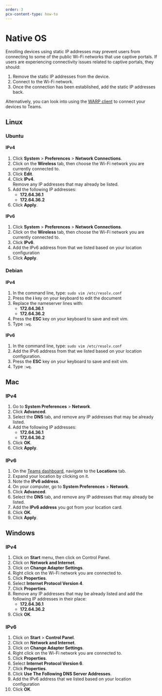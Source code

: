 ```yaml
---
order: 3
pcx-content-type: how-to
---
```


# Native OS

<Aside type="Warning" header="Warning">

Enrolling devices using static IP addresses may prevent users from connecting to some of the public Wi-Fi networks that use captive portals. If users are experiencing connectivity issues related to captive portals, they should:

1. Remove the static IP addresses from the device.
1. Connect to the Wi-Fi network.
1. Once the connection has been established, add the static IP addresses back.

Alternatively, you can look into using the [WARP client](/connections/connect-devices) to connect your devices to Teams.

</Aside>

## Linux

### Ubuntu

#### IPv4

1. Click **System** > **Preferences** > **Network Connections**.
2. Click on the **Wireless** tab, then choose the Wi-Fi network you are currently connected to.
3. Click **Edit**.
4. Click **IPv4**.  
   Remove any IP addresses that may already be listed.
5. Add the following IP addresses:
   - **172.64.36.1**
   - **172.64.36.2**
6. Click **Apply**.

#### IPv6

1. Click **System** > **Preferences** > **Network Connections**.
2. Click on the **Wireless** tab, then choose the Wi-Fi network you are currently connected to.
3. Click **IPv6**.
4. Add the IPv6 address from that we listed based on your location configuration
5. Click **Apply**.

### Debian

#### IPv4

1. In the command line, type: `sudo vim /etc/resolv.conf`
2. Press the **i** key on your keyboard to edit the document
3. Replace the nameserver lines with:
   - **172.64.36.1**
   - **172.64.36.2**
4. Press the **ESC** key on your keyboard to save and exit vim.
5. Type `:wq`.

#### IPv6

1. In the command line, type: `sudo vim /etc/resolv.conf`
2. Add the IPv6 address from that we listed based on your location configuration.
3. Press the **ESC** key on your keyboard to save and exit vim.
4. Type `:wq`.

## Mac

### IPv4

1. Go to **System Preferences** > **Network**.
2. Click **Advanced**.
3. Select the **DNS** tab, and remove any IP addresses that may be already listed.
4. Add the following IP addresses:
   - **172.64.36.1**
   - **172.64.36.2**
5. Click **OK**.
6. Click **Apply**.

### IPv6

1. On the [Teams dashboard](https://dash.teams.cloudflare.com), navigate to the **Locations** tab.
2. Expand your location by clicking on it.
3. Note the **IPv6 address**.
4. On your computer, go to **System Preferences** > **Network**.
5. Click **Advanced**.
6. Select the **DNS** tab, and remove any IP addresses that may already be listed.
7. Add the **IPv6 address** you got from your location card.
8. Click **OK**.
9. Click **Apply**.

## Windows

### IPv4

1. Click on **Start** menu, then click on Control Panel.
2. Click on **Network and Internet**.
3. Click on **Change Adapter Settings**.
4. Right click on the Wi-Fi network you are connected to.
5. Click **Properties**.
6. Select **Internet Protocol Version 4**.
7. Click **Properties**.
8. Remove any IP addresses that may be already listed and add the following IP addresses in their place:
   - **172.64.36.1**
   - **172.64.36.2**
9. Click **OK**.

### IPv6

1. Click on **Start** > **Control Panel**.
2. Click on **Network and Internet**.
3. Click on **Change Adapter Settings**.
4. Right click on the Wi-Fi network you are connected to.
5. Click **Properties**.
6. Select **Internet Protocol Version 6**.
7. Click **Properties**.
8. Click **Use The Following DNS Server Addresses**.
9. Add the IPv6 address that we listed based on your location configuration
10. Click **OK**.

